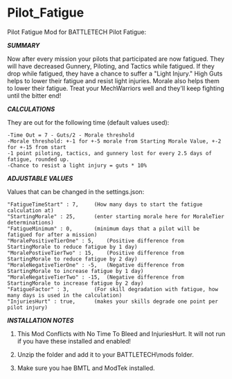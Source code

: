 # Pilot_Fatigue
Pilot Fatigue Mod for BATTLETECH
Pilot Fatigue:

***SUMMARY***

Now after every mission your pilots that participated are now fatigued. They will have decreased Gunnery, Piloting, and Tactics while fatigued. If they drop while 
fatigued, they have a chance to suffer a "Light Injury." High Guts helps to lower their fatigue and resist light injuries. Morale also helps them to lower their
fatigue. Treat your MechWarriors well and they'll keep fighting until the bitter end!



***CALCULATIONS***

They are out for the following time (default values used): 

	-Time Out = 7 - Guts/2 - Morale threshold
	-Morale threshold: +-1 for +-5 morale from Starting Morale Value, +-2 for +-15 from start
	-1 point piloting, tactics, and gunnery lost for every 2.5 days of fatigue, rounded up.
	-Chance to resist a light injury = guts * 10%



***ADJUSTABLE VALUES***

Values that can be changed in the settings.json:

	"FatigueTimeStart" : 7, 	(How many days to start the fatigue calculation at)
	"StartingMorale" : 25, 		(enter starting morale here for MoraleTier determinations)
	"FatigueMinimum" : 0, 		(minimum days that a pilot will be fatigued for after a mission)
	"MoralePositiveTierOne" : 5, 	(Positive difference from StartingMorale to reduce fatigue by 1 day)
	"MoralePostiveTierTwo" : 15, 	(Positive difference from StartingMorale to reduce fatigue by 2 day)
	"MoraleNegativeTierOne" : -5, 	(Negative difference from StartingMorale to increase fatigue by 1 day)
	"MoraleNegativeTierTwo" : -15, 	(Negative difference from StartingMorale to increase fatigue by 2 day)
	"FatigueFactor" : 3,		(For skill degradation with fatigue, how many days is used in the calculation)
	"InjuriesHurt" : true, 		(makes your skills degrade one point per pilot injury)



***INSTALLATION NOTES***
1) This Mod Conflicts with No Time To Bleed and InjuriesHurt. It will not run if you have these installed and enabled! 

2) Unzip the folder and add it to your BATTLETECH\mods folder. 

3) Make sure you hae BMTL and ModTek installed.
